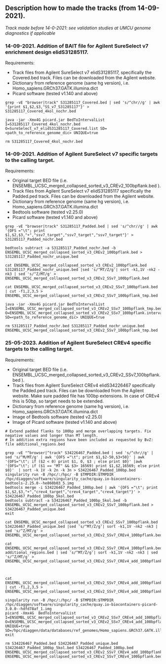 ## Description how to made the tracks (from 14-09-2021).
_Track made before 14-0-2021: see validation studies at UMCU genome diagnostics if applicable_

### __14-09-2021. Addition of BAIT file for Agilent SureSelect v7 enrichment design elidS31285117.__

Requirements:
* Track files from Agilent SureSelect v7 elidS31285117, specifically the Covered.bed track. Files can be downloaded from the Agilent website.
* Dictionary from reference genome (same hg version), i.e. Homo_sapiens.GRCh37.GATK.illumina.dict
* Picard software (tested v1.140 and above) 

```
grep -vE "browser|track" S31285117_Covered.bed | sed 's/^chr//g' | awk '{print $1,$2,$3,"SS_v7_S31285117"}' > S31285117_Covered_4kol_nochr.bed

java -jar -Xmx4G picard.jar BedToIntervalList I=S31285117_Covered_4kol_nochr.bed O=SureSelect_v7_elidS31285117_Covered.list SD=<path_to_reference_genome_dic> UNIQUE=true

rm S31285117_Covered_4kol_nochr.bed
```

### __14-09-2021. Addition of Agilent SureSelect v7 specific targets to the calling target.__

Requirements:
* Original target BED file (i.e. ENSEMBL_UCSC_merged_collapsed_sorted_v3_CREv2_100bpflank.bed ).
* Track files from Agilent SureSelect v7 elidS31285117 specifically the Padded.ped track. Files can be downloaded from the Agilent website.
* Dictionary from reference genome (same hg version), i.e. Homo_sapiens.GRCh37.GATK.illumina.dict
* Bedtools software (tested v2.25.0) 
* Picard software (tested v1.140 and above)

```
grep -vE "browser|track" S31285117_Padded.bed | sed 's/^chr//g' | awk '{OFS ="\t"; print $1,$2,$3,"+","ssv7_target","ssv7_target","ssv7_target"}' > S31285117_Padded_nochr.bed

bedtools subtract -a S31285117_Padded_nochr.bed -b ENSEMBL_UCSC_merged_collapsed_sorted_v3_CREv2_100bpflank.bed > S31285117_Padded_nochr_unique.bed

cat ENSEMBL_UCSC_merged_collapsed_sorted_v3_CREv2_100bpflank.bed S31285117_Padded_nochr_unique.bed |sed 's/^MT/Z/g'| sort -k1,1V -nk2 -nk3 | sed 's/^Z/MT/g' > ENSEMBL_UCSC_merged_collapsed_sorted_v3_CREv2_SSv7_100bpflank.bed

cat ENSEMBL_UCSC_merged_collapsed_sorted_v3_CREv2_SSv7_100bpflank.bed | cut -f1,2,3,5 > ENSEMBL_UCSC_merged_collapsed_sorted_v3_CREv2_SSv7_100bpflank_tmp.bed

java -jar -Xmx4G picard.jar BedToIntervalList I=ENSEMBL_UCSC_merged_collapsed_sorted_v3_CREv2_SSv7_100bpflank_tmp.bed O=ENSEMBL_UCSC_merged_collapsed_sorted_v3_CREv2_SSv7_100bpflank.interval_list SD=<path_to_reference_genome_dic> UNIQUE=true

rm S31285117_Padded_nochr.bed S31285117_Padded_nochr_unique.bed ENSEMBL_UCSC_merged_collapsed_sorted_v3_CREv2_SSv7_100bpflank_tmp.bed
```

### __25-05-2023. Addition of Agilent SureSelect CREv4 specific targets to the calling target.__

Requirements:
* Original target BED file (i.e. ENSEMBL_UCSC_merged_collapsed_sorted_v3_CREv2_SSv7_100bpflank.bed ).
* Track files from Agilent SureSelect CREv4 elidS34226467 specifically the Padded.ped track. Files can be downloaded from the Agilent website. Make sure padded file has 100bp extensions. In case of CREv4 this is 50bp, so target needs to be extended.
* Dictionary from reference genome (same hg version), i.e. Homo_sapiens.GRCh37.GATK.illumina.dict
* Image of Bedtools software (tested v2.25.0)
* Image of Picard software (tested v1.140 and above)

```
# Extend padded flanks to 100bp and merge overlapping targets. Fix negative values and longer than MT length.
# In addition extra regions have been included as requested by BvZ: file additional_regions.bed

grep -vE "^browser|^track" S34226467_Padded.bed | sed 's/^chr//g' | sed 's/^M/MT/g' | awk '{OFS ="\t"; print $1,$2-50,$3+50}' | awk '{OFS="\t"; if ($2 < 0) print $1, 0, $3 ; else print $0}' |awk '{OFS="\t"; if ($1 == "MT" && $3> 16569) print $1,$2,16569; else print $0}'  | sort -k 1V -k 2n -k 3n > S34226467_Padded_100bp.bed
singularity run -B /hpc/:/hpc/ -B $TMPDIR:$TMPDIR /hpc/diaggen/software/singularity_cache/quay.io-biocontainers-bedtools-2.25.0--he860b03_5.img
bedtools merge -i S34226467_Padded_100bp.bed | awk '{OFS ="\t"; print $1,$2,$3,"+","crev4_target","crev4_target","crev4_target"}' > S34226467_Padded_100bp_5kol.bed 
bedtools subtract -a S34226467_Padded_100bp_5kol.bed -b ENSEMBL_UCSC_merged_collapsed_sorted_v3_CREv2_SSv7_100bpflank.bed > S34226467_Padded_unique.bed
exit

cat ENSEMBL_UCSC_merged_collapsed_sorted_v3_CREv2_SSv7_100bpflank.bed S34226467_Padded_unique.bed |sed 's/^MT/Z/g'| sort -k1,1V -nk2 -nk3 | sed 's/^Z/MT/g' > ENSEMBL_UCSC_merged_collapsed_sorted_v3_CREv2_SSv7_CREv4_100bpflank.bed

cat ENSEMBL_UCSC_merged_collapsed_sorted_v3_CREv2_SSv7_CREv4_100bpflank.bed additional_regions.bed | sed 's/^MT/Z/g'| sort -k1,1V -nk2 -nk3 | sed 's/^Z/MT/g' > ENSEMBL_UCSC_merged_collapsed_sorted_v3_CREv2_SSv7_CREv4_add_100bpflank.bed



cat ENSEMBL_UCSC_merged_collapsed_sorted_v3_CREv2_SSv7_CREv4_add_100bpflank.bed | cut -f1,2,3,5 > ENSEMBL_UCSC_merged_collapsed_sorted_v3_CREv2_SSv7_CREv4_add_100bpflank_tmp.bed

singularity run -B /hpc/:/hpc/ -B $TMPDIR:$TMPDIR /hpc/diaggen/software/singularity_cache/quay.io-biocontainers-picard-3.0.0--hdfd78af_1.img
picard -Xmx4G  BedToIntervalList I=ENSEMBL_UCSC_merged_collapsed_sorted_v3_CREv2_SSv7_CREv4_add_100bpflank_tmp.bed O=ENSEMBL_UCSC_merged_collapsed_sorted_v3_CREv2_SSv7_CREv4_add_100bpflank.interval_list UNIQUE=true  SD=/hpc/diaggen/data/databases/ref_genomes/Homo_sapiens.GRCh37.GATK.illumina/Homo_sapiens.GRCh37.GATK.illumina.dict
exit

rm S34226467_Padded.bed S34226467_Padded_unique.bed S34226467_Padded_100bp_5kol.bed S34226467_Padded_100bp.bed ENSEMBL_UCSC_merged_collapsed_sorted_v3_CREv2_SSv7_CREv4_add_100bpflank_tmp.bed ENSEMBL_UCSC_merged_collapsed_sorted_v3_CREv2_SSv7_CREv4_100bpflank.bed
```

